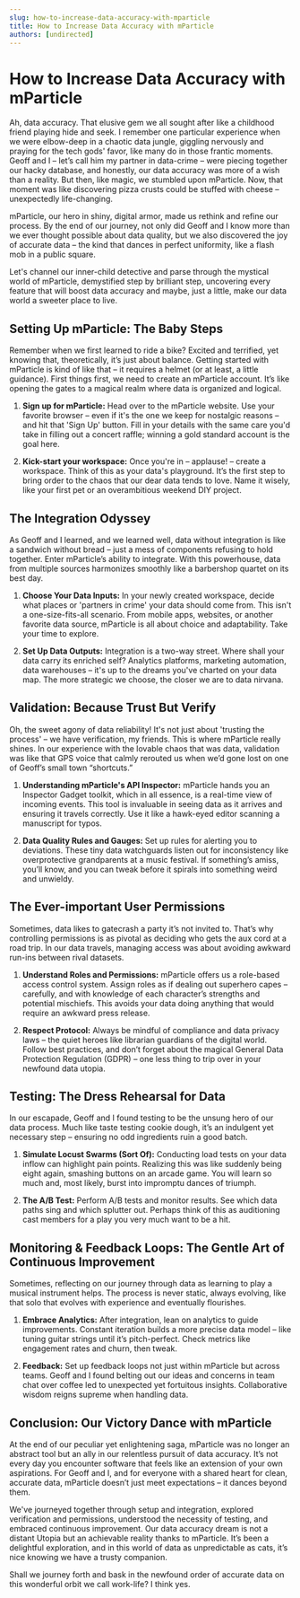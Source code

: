 ```yaml
---
slug: how-to-increase-data-accuracy-with-mparticle
title: How to Increase Data Accuracy with mParticle
authors: [undirected]
---
```



# How to Increase Data Accuracy with mParticle

Ah, data accuracy. That elusive gem we all sought after like a childhood friend playing hide and seek. I remember one particular experience when we were elbow-deep in a chaotic data jungle, giggling nervously and praying for the tech gods' favor, like many do in those frantic moments. Geoff and I – let’s call him my partner in data-crime – were piecing together our hacky database, and honestly, our data accuracy was more of a wish than a reality. But then, like magic, we stumbled upon mParticle. Now, that moment was like discovering pizza crusts could be stuffed with cheese – unexpectedly life-changing.

mParticle, our hero in shiny, digital armor, made us rethink and refine our process. By the end of our journey, not only did Geoff and I know more than we ever thought possible about data quality, but we also discovered the joy of accurate data – the kind that dances in perfect uniformity, like a flash mob in a public square.

Let's channel our inner-child detective and parse through the mystical world of mParticle, demystified step by brilliant step, uncovering every feature that will boost data accuracy and maybe, just a little, make our data world a sweeter place to live.

## Setting Up mParticle: The Baby Steps

Remember when we first learned to ride a bike? Excited and terrified, yet knowing that, theoretically, it’s just about balance. Getting started with mParticle is kind of like that – it requires a helmet (or at least, a little guidance). First things first, we need to create an mParticle account. It’s like opening the gates to a magical realm where data is organized and logical.

1. **Sign up for mParticle:**
   Head over to the mParticle website. Use your favorite browser – even if it's the one we keep for nostalgic reasons – and hit that 'Sign Up' button. Fill in your details with the same care you'd take in filling out a concert raffle; winning a gold standard account is the goal here.

2. **Kick-start your workspace:**
   Once you're in – applause! – create a workspace. Think of this as your data's playground. It’s the first step to bring order to the chaos that our dear data tends to love. Name it wisely, like your first pet or an overambitious weekend DIY project.

## The Integration Odyssey

As Geoff and I learned, and we learned well, data without integration is like a sandwich without bread – just a mess of components refusing to hold together. Enter mParticle’s ability to integrate. With this powerhouse, data from multiple sources harmonizes smoothly like a barbershop quartet on its best day.

1. **Choose Your Data Inputs:**
   In your newly created workspace, decide what places or 'partners in crime' your data should come from. This isn't a one-size-fits-all scenario. From mobile apps, websites, or another favorite data source, mParticle is all about choice and adaptability. Take your time to explore.

2. **Set Up Data Outputs:**
   Integration is a two-way street. Where shall your data carry its enriched self? Analytics platforms, marketing automation, data warehouses – it's up to the dreams you've charted on your data map. The more strategic we choose, the closer we are to data nirvana.

## Validation: Because Trust But Verify

Oh, the sweet agony of data reliability! It's not just about 'trusting the process' – we have verification, my friends. This is where mParticle really shines. In our experience with the lovable chaos that was data, validation was like that GPS voice that calmly rerouted us when we’d gone lost on one of Geoff’s small town “shortcuts.”

1. **Understanding mParticle's API Inspector:**
   mParticle hands you an Inspector Gadget toolkit, which in all essence, is a real-time view of incoming events. This tool is invaluable in seeing data as it arrives and ensuring it travels correctly. Use it like a hawk-eyed editor scanning a manuscript for typos.

2. **Data Quality Rules and Gauges:**
   Set up rules for alerting you to deviations. These tiny data watchguards listen out for inconsistency like overprotective grandparents at a music festival. If something’s amiss, you’ll know, and you can tweak before it spirals into something weird and unwieldy.

## The Ever-important User Permissions

Sometimes, data likes to gatecrash a party it’s not invited to. That’s why controlling permissions is as pivotal as deciding who gets the aux cord at a road trip. In our data travels, managing access was about avoiding awkward run-ins between rival datasets.

1. **Understand Roles and Permissions:**
   mParticle offers us a role-based access control system. Assign roles as if dealing out superhero capes – carefully, and with knowledge of each character’s strengths and potential mischiefs. This avoids your data doing anything that would require an awkward press release.

2. **Respect Protocol:**
   Always be mindful of compliance and data privacy laws – the quiet heroes like librarian guardians of the digital world. Follow best practices, and don’t forget about the magical General Data Protection Regulation (GDPR) – one less thing to trip over in your newfound data utopia.

## Testing: The Dress Rehearsal for Data

In our escapade, Geoff and I found testing to be the unsung hero of our data process. Much like taste testing cookie dough, it’s an indulgent yet necessary step – ensuring no odd ingredients ruin a good batch.

1. **Simulate Locust Swarms (Sort Of):**
   Conducting load tests on your data inflow can highlight pain points. Realizing this was like suddenly being eight again, smashing buttons on an arcade game. You will learn so much and, most likely, burst into impromptu dances of triumph.

2. **The A/B Test:**
   Perform A/B tests and monitor results. See which data paths sing and which splutter out. Perhaps think of this as auditioning cast members for a play you very much want to be a hit.

## Monitoring & Feedback Loops: The Gentle Art of Continuous Improvement

Sometimes, reflecting on our journey through data as learning to play a musical instrument helps. The process is never static, always evolving, like that solo that evolves with experience and eventually flourishes.

1. **Embrace Analytics:**
   After integration, lean on analytics to guide improvements. Constant iteration builds a more precise data model – like tuning guitar strings until it’s pitch-perfect. Check metrics like engagement rates and churn, then tweak. 

2. **Feedback:**
   Set up feedback loops not just within mParticle but across teams. Geoff and I found belting out our ideas and concerns in team chat over coffee led to unexpected yet fortuitous insights. Collaborative wisdom reigns supreme when handling data.

## Conclusion: Our Victory Dance with mParticle

At the end of our peculiar yet enlightening saga, mParticle was no longer an abstract tool but an ally in our relentless pursuit of data accuracy. It’s not every day you encounter software that feels like an extension of your own aspirations. For Geoff and I, and for everyone with a shared heart for clean, accurate data, mParticle doesn’t just meet expectations – it dances beyond them.

We've journeyed together through setup and integration, explored verification and permissions, understood the necessity of testing, and embraced continuous improvement. Our data accuracy dream is not a distant Utopia but an achievable reality thanks to mParticle. It’s been a delightful exploration, and in this world of data as unpredictable as cats, it’s nice knowing we have a trusty companion.

Shall we journey forth and bask in the newfound order of accurate data on this wonderful orbit we call work-life? I think yes.